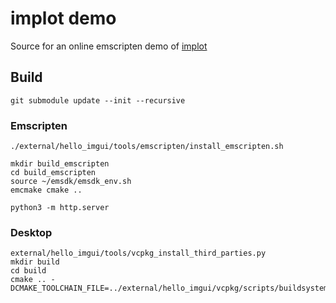 # implot demo

Source for an online emscripten demo of [implot](https://github.com/epezent/implot)


## Build

````
git submodule update --init --recursive
````

### Emscripten

````
./external/hello_imgui/tools/emscripten/install_emscripten.sh
````

````
mkdir build_emscripten
cd build_emscripten
source ~/emsdk/emsdk_env.sh 
emcmake cmake ..
````

````
python3 -m http.server

````

### Desktop

````
external/hello_imgui/tools/vcpkg_install_third_parties.py
mkdir build
cd build
cmake .. -DCMAKE_TOOLCHAIN_FILE=../external/hello_imgui/vcpkg/scripts/buildsystems/vcpkg.cmake
````
